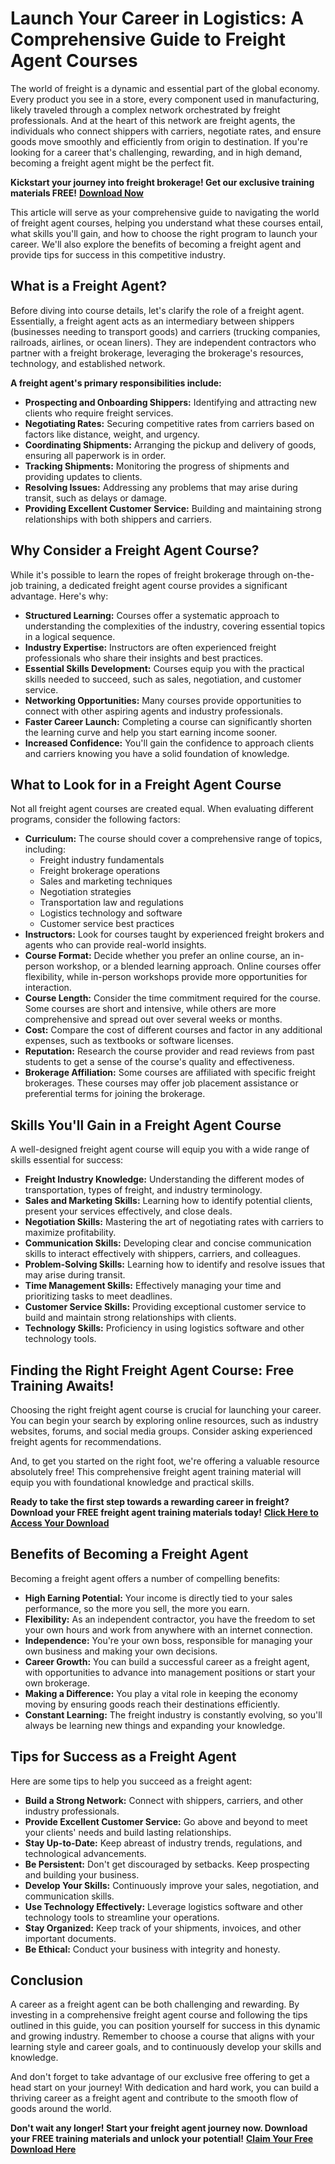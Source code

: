 # Launch Your Career in Logistics: A Comprehensive Guide to Freight Agent Courses

The world of freight is a dynamic and essential part of the global economy. Every product you see in a store, every component used in manufacturing, likely traveled through a complex network orchestrated by freight professionals. And at the heart of this network are freight agents, the individuals who connect shippers with carriers, negotiate rates, and ensure goods move smoothly and efficiently from origin to destination. If you're looking for a career that's challenging, rewarding, and in high demand, becoming a freight agent might be the perfect fit.

**Kickstart your journey into freight brokerage! Get our exclusive training materials FREE!** [**Download Now**](https://udemywork.com/freight-agent-course)

This article will serve as your comprehensive guide to navigating the world of freight agent courses, helping you understand what these courses entail, what skills you'll gain, and how to choose the right program to launch your career. We'll also explore the benefits of becoming a freight agent and provide tips for success in this competitive industry.

## What is a Freight Agent?

Before diving into course details, let's clarify the role of a freight agent. Essentially, a freight agent acts as an intermediary between shippers (businesses needing to transport goods) and carriers (trucking companies, railroads, airlines, or ocean liners). They are independent contractors who partner with a freight brokerage, leveraging the brokerage's resources, technology, and established network.

**A freight agent's primary responsibilities include:**

*   **Prospecting and Onboarding Shippers:** Identifying and attracting new clients who require freight services.
*   **Negotiating Rates:** Securing competitive rates from carriers based on factors like distance, weight, and urgency.
*   **Coordinating Shipments:** Arranging the pickup and delivery of goods, ensuring all paperwork is in order.
*   **Tracking Shipments:** Monitoring the progress of shipments and providing updates to clients.
*   **Resolving Issues:** Addressing any problems that may arise during transit, such as delays or damage.
*   **Providing Excellent Customer Service:** Building and maintaining strong relationships with both shippers and carriers.

## Why Consider a Freight Agent Course?

While it's possible to learn the ropes of freight brokerage through on-the-job training, a dedicated freight agent course provides a significant advantage. Here's why:

*   **Structured Learning:** Courses offer a systematic approach to understanding the complexities of the industry, covering essential topics in a logical sequence.
*   **Industry Expertise:** Instructors are often experienced freight professionals who share their insights and best practices.
*   **Essential Skills Development:** Courses equip you with the practical skills needed to succeed, such as sales, negotiation, and customer service.
*   **Networking Opportunities:** Many courses provide opportunities to connect with other aspiring agents and industry professionals.
*   **Faster Career Launch:** Completing a course can significantly shorten the learning curve and help you start earning income sooner.
*   **Increased Confidence:** You'll gain the confidence to approach clients and carriers knowing you have a solid foundation of knowledge.

## What to Look for in a Freight Agent Course

Not all freight agent courses are created equal. When evaluating different programs, consider the following factors:

*   **Curriculum:** The course should cover a comprehensive range of topics, including:
    *   Freight industry fundamentals
    *   Freight brokerage operations
    *   Sales and marketing techniques
    *   Negotiation strategies
    *   Transportation law and regulations
    *   Logistics technology and software
    *   Customer service best practices
*   **Instructors:** Look for courses taught by experienced freight brokers and agents who can provide real-world insights.
*   **Course Format:** Decide whether you prefer an online course, an in-person workshop, or a blended learning approach. Online courses offer flexibility, while in-person workshops provide more opportunities for interaction.
*   **Course Length:** Consider the time commitment required for the course. Some courses are short and intensive, while others are more comprehensive and spread out over several weeks or months.
*   **Cost:** Compare the cost of different courses and factor in any additional expenses, such as textbooks or software licenses.
*   **Reputation:** Research the course provider and read reviews from past students to get a sense of the course's quality and effectiveness.
*   **Brokerage Affiliation:** Some courses are affiliated with specific freight brokerages. These courses may offer job placement assistance or preferential terms for joining the brokerage.

## Skills You'll Gain in a Freight Agent Course

A well-designed freight agent course will equip you with a wide range of skills essential for success:

*   **Freight Industry Knowledge:** Understanding the different modes of transportation, types of freight, and industry terminology.
*   **Sales and Marketing Skills:** Learning how to identify potential clients, present your services effectively, and close deals.
*   **Negotiation Skills:** Mastering the art of negotiating rates with carriers to maximize profitability.
*   **Communication Skills:** Developing clear and concise communication skills to interact effectively with shippers, carriers, and colleagues.
*   **Problem-Solving Skills:** Learning how to identify and resolve issues that may arise during transit.
*   **Time Management Skills:** Effectively managing your time and prioritizing tasks to meet deadlines.
*   **Customer Service Skills:** Providing exceptional customer service to build and maintain strong relationships with clients.
*   **Technology Skills:** Proficiency in using logistics software and other technology tools.

## Finding the Right Freight Agent Course: Free Training Awaits!

Choosing the right freight agent course is crucial for launching your career. You can begin your search by exploring online resources, such as industry websites, forums, and social media groups. Consider asking experienced freight agents for recommendations.

And, to get you started on the right foot, we're offering a valuable resource absolutely free! This comprehensive freight agent training material will equip you with foundational knowledge and practical skills.

**Ready to take the first step towards a rewarding career in freight? Download your FREE freight agent training materials today!** [**Click Here to Access Your Download**](https://udemywork.com/freight-agent-course)

## Benefits of Becoming a Freight Agent

Becoming a freight agent offers a number of compelling benefits:

*   **High Earning Potential:** Your income is directly tied to your sales performance, so the more you sell, the more you earn.
*   **Flexibility:** As an independent contractor, you have the freedom to set your own hours and work from anywhere with an internet connection.
*   **Independence:** You're your own boss, responsible for managing your own business and making your own decisions.
*   **Career Growth:** You can build a successful career as a freight agent, with opportunities to advance into management positions or start your own brokerage.
*   **Making a Difference:** You play a vital role in keeping the economy moving by ensuring goods reach their destinations efficiently.
*   **Constant Learning:** The freight industry is constantly evolving, so you'll always be learning new things and expanding your knowledge.

## Tips for Success as a Freight Agent

Here are some tips to help you succeed as a freight agent:

*   **Build a Strong Network:** Connect with shippers, carriers, and other industry professionals.
*   **Provide Excellent Customer Service:** Go above and beyond to meet your clients' needs and build lasting relationships.
*   **Stay Up-to-Date:** Keep abreast of industry trends, regulations, and technological advancements.
*   **Be Persistent:** Don't get discouraged by setbacks. Keep prospecting and building your business.
*   **Develop Your Skills:** Continuously improve your sales, negotiation, and communication skills.
*   **Use Technology Effectively:** Leverage logistics software and other technology tools to streamline your operations.
*   **Stay Organized:** Keep track of your shipments, invoices, and other important documents.
*   **Be Ethical:** Conduct your business with integrity and honesty.

## Conclusion

A career as a freight agent can be both challenging and rewarding. By investing in a comprehensive freight agent course and following the tips outlined in this guide, you can position yourself for success in this dynamic and growing industry. Remember to choose a course that aligns with your learning style and career goals, and to continuously develop your skills and knowledge.

And don't forget to take advantage of our exclusive free offering to get a head start on your journey! With dedication and hard work, you can build a thriving career as a freight agent and contribute to the smooth flow of goods around the world.

**Don't wait any longer! Start your freight agent journey now. Download your FREE training materials and unlock your potential!** [**Claim Your Free Download Here**](https://udemywork.com/freight-agent-course)
